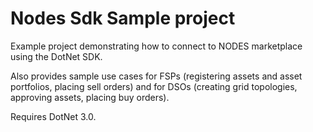 # Nodes Sdk Sample project

Example project demonstrating how to connect to NODES marketplace using the DotNet SDK. 

Also provides sample use cases for FSPs (registering assets and asset portfolios, placing sell orders) and 
for DSOs (creating grid topologies, approving assets, placing buy orders). 

Requires DotNet 3.0. 

